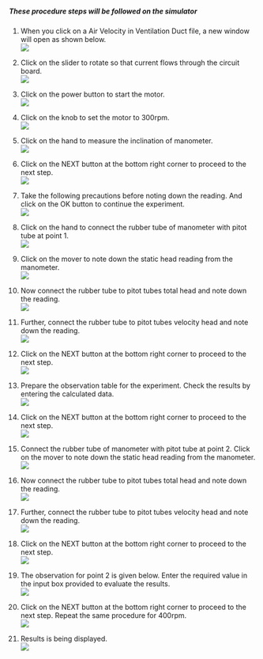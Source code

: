 ##### These procedure steps will be followed on the simulator

1. When you click on a Air Velocity in Ventilation Duct file, a new window will open as shown below. <br>
<img src="images/k1.png"><br>

2. Click on the slider to rotate so that current flows through the circuit board.<br>
<img src="images/k2.png"><br>

3. Click on the power button to start the motor. <br>
<img src="images/k3.png"><br>

4. Click on the knob to set the motor to 300rpm. <br>
<img src="images/k4.png"><br>

5. Click on the hand to measure the inclination of manometer.<br>
<img src="images/k5.png"><br>

6. Click on the NEXT button at the bottom right corner to proceed to the next step.<br>
<img src="images/k6.png"><br>

7. Take the following precautions before noting down the reading. And click on the OK button to continue the experiment.<br>
<img src="images/k7.png"><br>

8. Click on the hand to connect the rubber tube of manometer with pitot tube at point 1.<br>
<img src="images/k8.png"><br>

9. Click on the mover to note down the static head reading from the manometer.<br>
<img src="images/k9.png"><br>

10. Now connect the rubber tube to pitot tubes total head and note down the reading.<br>
<img src="images/k10.png"><br>

11. Further, connect the rubber tube to pitot tubes velocity head and note down the reading. <br>
<img src="images/k11.png"><br>

12. Click on the NEXT button at the bottom right corner to proceed to the next step.<br>
<img src="images/k12.png"><br>

13. Prepare the observation table for the experiment. Check the results by entering the calculated data.<br>
<img src="images/k13.png"><br>

14. Click on the NEXT button at the bottom right corner to proceed to the next step.<br>
<img src="images/k14.png"><br>

15. Connect the rubber tube of manometer with pitot tube at point 2. Click on the mover to note down the static head reading from the manometer.<br>
<img src="images/k15.png"><br>

16.  Now connect the rubber tube to pitot tubes total head and note down the reading.<br>
<img src="images/k16.png"><br>

17.  Further, connect the rubber tube to pitot tubes velocity head and note down the reading.<br>
<img src="images/k17.png"><br>

18. Click on the NEXT button at the bottom right corner to proceed to the next step.<br>
<img src="images/k18.png"><br>

19. The observation for point 2 is given below. Enter the required value in the input box provided to evaluate the results.<br>
<img src="images/k19.png"><br>

20. Click on the NEXT button at the bottom right corner to proceed to the next step. Repeat the same procedure for 400rpm.<br>
<img src="images/k20.png"><br>

21. Results is being displayed.<br>
<img src="images/k21.png"><br>


